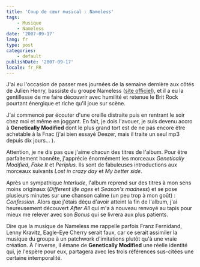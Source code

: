 ```yaml
---
title: 'Coup de cœur musical : Nameless'
tags:
    - Musique
    - Nameless
date: '2007-09-17'
lang: fr
type: post
categories:
    - default
publishDate: '2007-09-17'
locale: fr_FR
---
```


J'ai eu l'occasion de passer mes journées de la semaine dernière aux côtés de Julien Henry, bassiste du groupe Nameless ([site officiel](http://www.nameless.fr/)), et il a eu la gentillesse de me faire découvrir avec humilité et retenue le Brit Rock pourtant énergique et riche qu'il joue sur scène.

<!-- more -->

J'ai commencé par écouter d'une oreille distraite puis en rentrant le soir chez moi et même en joggant. En fait, je dois l'avouer, je suis devenu accro à **Genetically Modified** dont le plus grand tort est de ne pas encore être achetable à la Fnac (j'ai bien essayé Deezer, mais il traite un seul mp3 depuis dix jours… ).

Attention, je ne dis pas que j'aime chacun des titres de l'album. Pour être parfaitement honnête, j'apprécie énormément les morceaux _Genetically Modified_, _Fake It_ et _Periplus_. Ils sont de fabuleuses introductions aux morceaux suivants _Lost in crazy day_ et _My better side_.

<span style="font-size: xx-small"></span>

Après un sympathique _Interlude_, l'album reprend sur des titres à mon sens moins originaux (_Different life ages_ et _Season's madness_) et se pose plusieurs minutes sur une chanson calme (un peu trop à mon goût)&nbsp;: _Confession_. Alors que j'étais déçu d'avoir atteint la fin de l'album, j'ai heureusement découvert _After All_ qui m'a à nouveau renvoyé au tapis pour mieux me relever avec son _Bonus_ qui se livrera aux plus patients.

Dire que la musique de Nameless me rappelle parfois Franz Fernidand, Lenny Kravitz, Eagle-Eye Cherry serait faux, car ce serait assimiler la musique du groupe à un patchwork d'imitations plutôt qu'à une vraie création. À l'inverse, il émane de **Genetically Modified** une réelle identité qui, je l'espère pour eux, partagera avec les trois références sus-citées une certaine intemporalité.